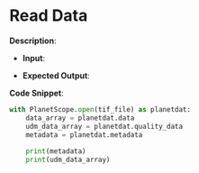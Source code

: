 # Read Data

**Description**:

- **Input**: 

- **Expected Output**: 

**Code Snippet**:
```python
with PlanetScope.open(tif_file) as planetdat:
    data_array = planetdat.data
    udm_data_array = planetdat.quality_data
    metadata = planetdat.metadata
    
    print(metadata)
    print(udm_data_array)